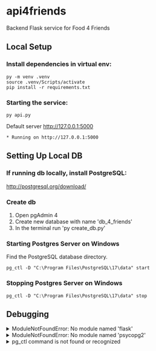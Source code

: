 # api4friends
Backend Flask service for Food 4 Friends

## Local Setup

### Install dependencies in virtual env:

```
py -m venv .venv
source .venv/Scripts/activate
pip install -r requirements.txt
```

### Starting the service:

```
py api.py
```

Default server http://127.0.0.1:5000
```
* Running on http://127.0.0.1:5000
```

## Setting Up Local DB

### If running db locally, install PostgreSQL:
http://postgresql.org/download/

### Create db
1) Open pgAdmin 4
2) Create new database with name 'db_4_friends'
3) In the terminal run 'py create_db.py'

### Starting Postgres Server on Windows
Find the PostgreSQL database directory.
```
pg_ctl -D "C:\Program Files\PostgreSQL\17\data" start
```

### Stopping Postgres Server on Windows
```
pg_ctl -D "C:\Program Files\PostgreSQL\17\data" stop
```

## Debugging

<details>
    <summary> ModuleNotFoundError: No module named 'flask'</summary>
    You may need to run the venv
</details>

<details>
    <summary> ModuleNotFoundError: No module named 'psycopg2'</summary>
    Run pip install psycopg2
</details>

<details>
    <summary> pg_ctl command is not found or recognized</summary>
    Setup up Postgres bin directory's path in environment variables. For Example:
    'C:\Program Files\PostgreSQL\17\bin'
</details>